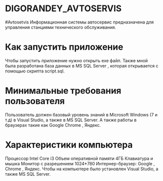 # DIGORANDEY_AVTOSERVIS
#Avtosetvis
Информационная системы автосервис предназначена для управления станциями технического обслуживания.
# Как запустить приложение
Чтобы запустить приложение нужно открыть exe файл.
Также мной была разработана база данных в MS SQL Server , которая открывается с помощью скрипта script.sql. 
# Минимальные требования пользователя
Пользователь должен базовый уровень знаний в Microsoft Windows (7 и т.д)
в Visual Studio, а также в MS SQL Server.
А также работы в браузерах такие как Google Chrome , Яндекс.
# Характеристики компьютера
Процессор Intel Core i3
Объем оперативной памяти 4ГБ
Клавиатура и мышка
Монитор с разрешением 1024*780
Интернер-браузер: Google , Chrome , Яндекс.
Чтобы на компьютере было установлен Visual Studio, а также MS SQL Server.
